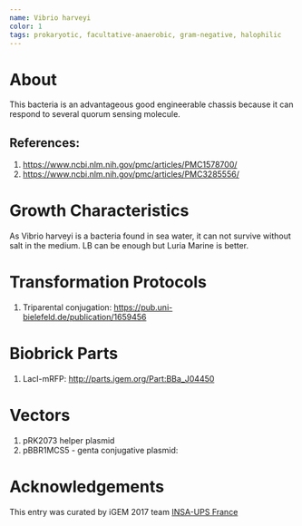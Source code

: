```yaml
---
name: Vibrio harveyi
color: 1
tags: prokaryotic, facultative-anaerobic, gram-negative, halophilic
---
```

# About
This bacteria is an advantageous good engineerable chassis because it can respond to several quorum sensing molecule.

## References:
1. https://www.ncbi.nlm.nih.gov/pmc/articles/PMC1578700/
2. https://www.ncbi.nlm.nih.gov/pmc/articles/PMC3285556/


# Growth Characteristics
As Vibrio harveyi is a bacteria found in sea water, it can not survive without salt in the medium. LB can be enough but Luria Marine is better.


# Transformation Protocols
1. Triparental conjugation: https://pub.uni-bielefeld.de/publication/1659456


# Biobrick Parts
1. LacI-mRFP: http://parts.igem.org/Part:BBa_J04450

# Vectors
1. pRK2073 helper plasmid
2. pBBR1MCS5 - genta conjugative plasmid:

# Acknowledgements
This entry was curated by iGEM 2017 team [INSA-UPS France](http://2017.igem.org/Team:INSA-UPS_France)
